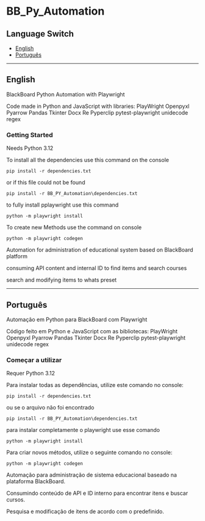 # BB_Py_Automation

## Language Switch

- [English](#english)
- [Português](#português)

---

## English

BlackBoard Python Automation with Playwright

Code made in Python and JavaScript with libraries:
PlayWright
Openpyxl
Pyarrow
Pandas
Tkinter
Docx
Re
Pyperclip
pytest-playwright
unidecode
regex

### Getting Started

Needs Python 3.12

To install all the dependencies use this command on the console

```
pip install -r dependencies.txt
```

or if this file could not be found

```
pip install -r BB_PY_Automation\dependencies.txt
```

to fully install pplaywright use this command

```
python -m playwright install
```

To create new Methods use the command on console

```
python -m playwright codegen
```

Automation for administration of educational system based on BlackBoard platform

consuming API content and internal ID to find items and search courses

search and modifying items to whats preset

---

## Português

Automação em Python para BlackBoard com Playwright

Código feito em Python e JavaScript com as bibliotecas:
PlayWright
Openpyxl
Pyarrow
Pandas
Tkinter
Docx
Re
Pyperclip
pytest-playwright
unidecode
regex

### Começar a utilizar

Requer Python 3.12

Para instalar todas as dependências, utilize este comando no console:

```
pip install -r dependencies.txt
```

ou se o arquivo não foi encontrado

```
pip install -r BB_PY_Automation\dependencies.txt
```

para instalar completamente o playwright use esse comando

```
python -m playwright install
```

Para criar novos métodos, utilize o seguinte comando no console:

```
python -m playwright codegen
```

Automação para administração de sistema educacional baseado na plataforma BlackBoard.

Consumindo conteúdo de API e ID interno para encontrar itens e buscar cursos.

Pesquisa e modificação de itens de acordo com o predefinido.
